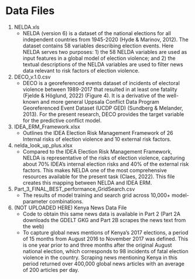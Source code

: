 # Data Files

1. NELDA.xls
    - NELDA (version 6) is a dataset of the national elections for all independent countries from 1945-2020 (Hyde & Marinov, 2012). The dataset contains 58 variables describing election events. Here NELDA serves two purposes: 1) the 58 NELDA variables are used as input features in a global model of election violence; and 2) the textual descriptions of the NELDA variables are used to filter news data relevant to risk factors of election violence.
2. DECO_v.1.0.csv
    - DECO is a georeferenced events dataset of incidents of electoral violence between 1989-2017 that resulted in at least one fatality (Fjelde & Höglund, 2022) (Figure 4). It is a derivative of the well-known and more general Uppsala Conflict Data Program Georeferenced Event Dataset (UCDP GED) (Sundberg & Melander, 2013). For the present research, DECO provides the target variable for the predictive conflict model. 
3. IDEA_ERM_Framework.xlsx
    - Outlines the IDEA Election Risk Management Framework of 26 Internal risks of election violence and 10 external risk factors.
4. nelda_look_up_plus.xlsx
    - Compared to the IDEA Election Risk Management Framework, NELDA is representative of the risks of election violence, capturing about 70% IDEA’s internal election risks and 40% of the external risk factors. This makes NELDA one of the most comprehensive resources available for the present task (Claes, 2022). This file creates this mapping between NELDA and IDEA ERM. 
5. Part_3_FINAL_BEST_performance_GridSearch.csv
    - The results of model training and search grid across 10,000+ model-parameter combinations.
6. (NOT UPLOADED HERE) Kenya News Data File
    - Code to obtain this same news data is available in Part 2 (Part 2A downloads the GDELT GKG and Part 2B scrapes the news text from the web)
    - To capture global news mentions of Kenya’s 2017 elections, a period of 15 months from August 2016 to November 2017 was defined. This is one year prior to and three months after the original August national election, which corresponds to 98 incidents of fatal election violence in the country. Scraping news mentioning Kenya in this period returned over 400,000 global news articles with an average of 200 articles per day. 
